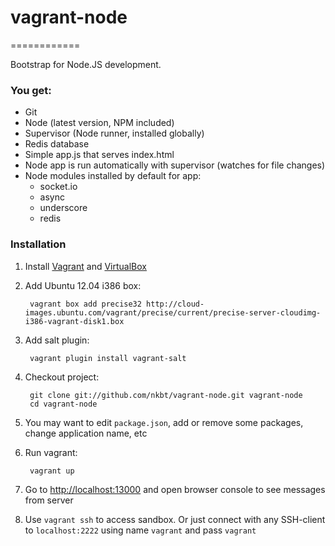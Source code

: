 # vagrant-node
============

Bootstrap for Node.JS development.

### You get:

- Git
- Node (latest version, NPM included)
- Supervisor (Node runner, installed globally)
- Redis database
- Simple app.js that serves index.html
- Node app is run automatically with supervisor (watches for file changes)
- Node modules installed by default for app:
    - socket.io
    - async
    - underscore
    - redis

### Installation

1. Install [Vagrant](http://www.vagrantup.com/) and [VirtualBox](https://www.virtualbox.org/)
2. Add Ubuntu 12.04 i386 box:

        vagrant box add precise32 http://cloud-images.ubuntu.com/vagrant/precise/current/precise-server-cloudimg-i386-vagrant-disk1.box

3. Add salt plugin:

        vagrant plugin install vagrant-salt

4. Checkout project:

        git clone git://github.com/nkbt/vagrant-node.git vagrant-node
        cd vagrant-node
        
5. You may want to edit `package.json`, add or remove some packages, change application name, etc

6. Run vagrant:
        
        vagrant up

7. Go to [http://localhost:13000](http://localhost:13000) and open browser console to see messages from server 
8. Use `vagrant ssh` to access sandbox. Or just connect with any SSH-client to `localhost:2222` using name `vagrant` and pass `vagrant`
